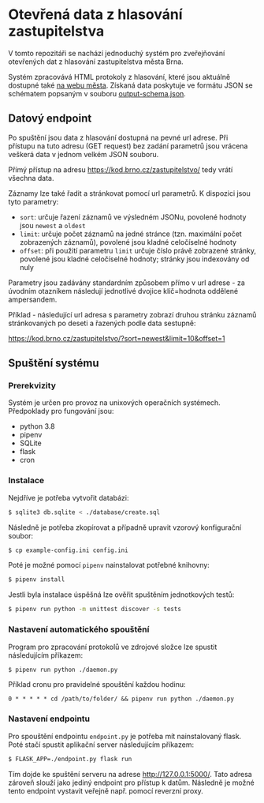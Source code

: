 # Otevřená data z hlasování zastupitelstva

V tomto repozitáři se nachází jednoduchý systém pro zveřejňování
otevřených dat z hlasování zastupitelstva města Brna.

Systém zpracovává HTML protokoly z hlasování, které jsou aktuálně dostupné
také [na webu města](https://www.brno.cz/sprava-mesta/dokumenty-mesta/zapisy-ze-zastupitelstva-mesta-brna/). 
Získaná data poskytuje ve formátu JSON se schématem popsaným v souboru [output-schema.json](./output-schema.json).

## Datový endpoint

Po spuštění jsou data z hlasování dostupná na pevné url adrese. Při přístupu na tuto adresu (GET request) bez zadání
parametrů jsou vrácena veškerá data v jednom velkém JSON souboru.

Přímý přístup na adresu https://kod.brno.cz/zastupitelstvo/ tedy vrátí všechna data.

Záznamy lze také řadit a stránkovat pomocí url parametrů. K dispozici jsou tyto parametry:

- `sort`: určuje řazení záznamů ve výsledném JSONu, povolené hodnoty jsou `newest` a `oldest`
- `limit`: určuje počet záznamů na jedné stránce (tzn. maximální počet zobrazených záznamů), povolené jsou kladné celočíselné hodnoty
- `offset`: při použití parametru `limit` určuje číslo právě zobrazené stránky, povolené jsou kladné celočíselné hodnoty; stránky jsou indexovány od nuly

Parametry jsou zadávány standardním způsobem přímo v url adrese - za úvodním otazníkem následují jednotlivé dvojice klíč=hodnota oddělené ampersandem.

Příklad - následující url adresa s parametry zobrazí druhou stránku záznamů stránkovaných po deseti a řazených podle data sestupně:

https://kod.brno.cz/zastupitelstvo/?sort=newest&limit=10&offset=1

## Spuštění systému

### Prerekvizity

Systém je určen pro provoz na unixových operačních systémech. Předpoklady pro fungování jsou:

- python 3.8
- pipenv
- SQLite
- flask
- cron

### Instalace

Nejdříve je potřeba vytvořit databázi:

```bash
$ sqlite3 db.sqlite < ./database/create.sql
```

Následně je potřeba zkopírovat a případně upravit vzorový konfigurační soubor:

```bash
$ cp example-config.ini config.ini
```

Poté je možné pomocí `pipenv` nainstalovat potřebné knihovny: 

```bash
$ pipenv install
```

Jestli byla instalace úspěšná lze ověřit spuštěním jednotkových testů:

```bash
$ pipenv run python -m unittest discover -s tests
```

### Nastavení automatického spouštění

Program pro zpracování protokolů ve zdrojové složce lze spustit následujícím příkazem:

```bash
$ pipenv run python ./daemon.py
```

Příklad cronu pro pravidelné spouštění každou hodinu:

```cron
0 * * * * * cd /path/to/folder/ && pipenv run python ./daemon.py
```

### Nastavení endpointu

Pro spouštění endpointu `endpoint.py` je potřeba mít nainstalovaný flask. Poté stačí 
spustit aplikační server následujícím příkazem:

```bash
$ FLASK_APP=./endpoint.py flask run
```

Tím dojde ke spuštění serveru na adrese http://127.0.0.1:5000/. Tato adresa zároveň slouží jako
jediný endpoint pro přístup k datům. Následně je možné tento endpoint vystavit veřejně např.
pomocí reverzní proxy.

